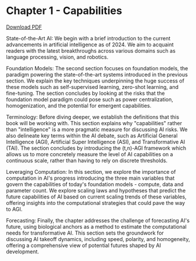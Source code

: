 # Chapter 1 - Capabilities

<a href="../../pdfs/chapter_1.pdf" class="pdf-button" download>Download PDF</a>

State-of-the-Art AI: We begin with a brief introduction to the current advancements in artificial intelligence as of 2024. We aim to acquaint readers with the latest breakthroughs across various domains such as language processing, vision, and robotics.

Foundation Models: The second section focuses on foundation models, the paradigm powering the state-of-the-art systems introduced in the previous section. We explain the key techniques underpinning the huge success of these models such as self-supervised learning, zero-shot learning, and fine-tuning. The section concludes by looking at the risks that the foundation model paradigm could pose such as power centralization, homogenization, and the potential for emergent capabilities.

Terminology: Before diving deeper, we establish the definitions that this book will be working with. This section explains why "capabilities" rather than "intelligence" is a more pragmatic measure for discussing AI risks. We also delineate key terms within the AI debate, such as Artificial General Intelligence (AGI), Artificial Super Intelligence (ASI), and Transformative AI (TAI). The section concludes by introducing the (t,n)-AGI framework which allows us to more concretely measure the level of AI capabilities on a continuous scale, rather than having to rely on discrete thresholds.

Leveraging Computation: In this section, we explore the importance of computation in AI's progress introducing the three main variables that govern the capabilities of today's foundation models - compute, data and parameter count. We explore scaling laws and hypotheses that predict the future capabilities of AI based on current scaling trends of these variables, offering insights into the computational strategies that could pave the way to AGI.

Forecasting: Finally, the chapter addresses the challenge of forecasting AI's future, using biological anchors as a method to estimate the computational needs for transformative AI. This section sets the groundwork for discussing AI takeoff dynamics, including speed, polarity, and homogeneity, offering a comprehensive view of potential futures shaped by AI development.

<!--

mermaid_chapter_1.md

-->
